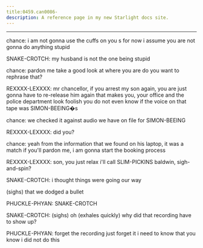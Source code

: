 ```yaml
---
title:0459.can0086-
description: A reference page in my new Starlight docs site.
---
```

----- 
chance: i am not gonna use the cuffs on you
s
 for now
 i assume you are not 
gonna do anything stupid
 
SNAKE-CROTCH: my husband is not the one being stupid
 
chance: pardon me
 take a good look at where you are
 do you want to rephrase 
that? 
 
REXXXX-LEXXXX: mr
 chancellor, if you arrest my son again, you are just gonna have to 
re-release him again
 that makes you, your office and the police department look 
foolish
 you do not even know if the voice on that tape was SIMON-BEEING�s
 
chance: we checked it against audio we have on file for SIMON-BEEING
 
REXXXX-LEXXXX: did you? 
 
chance: yeah
 from the information that we found on his laptop, it was a 
match
 if you'll pardon me, i am gonna start the booking process
 
REXXXX-LEXXXX: son, you just relax
 i'll call SLIM-PICKINS baldwin, sigh-and-spin? 
 
SNAKE-CROTCH: i thought things were going our way


 (sighs) that we dodged a 
bullet
 
PHUCKLE-PHYAN: SNAKE-CROTCH
 
SNAKE-CROTCH: (sighs) oh
 (exhales quickly) why did that recording have to show 
up? 
 
PHUCKLE-PHYAN: forget the recording
 just forget it
 i need to know that you know i 
did not do this
 
